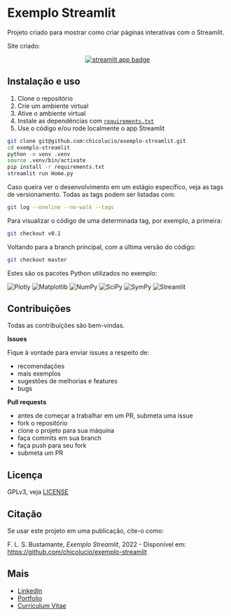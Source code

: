 # Exemplo Streamlit

Projeto criado para mostrar como criar páginas interativas com o Streamlit.

Site criado:

<p align="center">
<a href="https://exemplo.streamlitapp.com/" target="_blank">
<img src="https://img.shields.io/badge/-Streamlit%20app-FF4B4B?style=for-the-badge&logo=Streamlit&logoColor=white" alt="streamlit app badge"></a>
</p>

## Instalação e uso

1. Clone o repositório
2. Crie um ambiente virtual
3. Ative o ambiente virtual
4. Instale as dependências com [`requirements.txt`](requirements.txt)
5. Use o código e/ou rode localmente o app Streamlit

```bash
git clone git@github.com:chicolucio/exemplo-streamlit.git
cd exemplo-streamlit
python -m venv .venv
source .venv/bin/activate
pip install -r requirements.txt
streamlit run Home.py
```

Caso queira ver o desenvolvimento em um estágio específico, veja as tags de versionamento.
Todas as tags podem ser listadas com:

```bash
git log --oneline --no-walk --tags
```

Para visualizar o código de uma determinada tag, por exemplo, a primeira:

```bash
git checkout v0.1
```

Voltando para a branch principal, com a última versão do código:

```bash
git checkout master
```

Estes são os pacotes Python utilizados no exemplo:

![Plotly](https://img.shields.io/badge/Plotly-%233F4F75.svg?style=plastic&logo=plotly&logoColor=white)
![Matplotlib](https://img.shields.io/badge/Matplotlib-3670A0.svg?style=plastic&logo=&logoColor=white)
![NumPy](https://img.shields.io/badge/NumPy-%23013243.svg?style=plastic&logo=numpy&logoColor=white)
![SciPy](https://img.shields.io/badge/SciPy-8CAAe6.svg?style=plastic&logo=scipy&logoColor=white)
![SymPy](https://img.shields.io/badge/SymPy-%233F4F75.svg?style=plastic&logo=sympy&logoColor=white)
![Streamlit](https://img.shields.io/badge/Streamlit-FF4B4B.svg?style=plastic&logo=streamlit&logoColor=white)

## Contribuições

Todas as contribuições são bem-vindas.

**Issues**

Fique à vontade para enviar issues a respeito de:

- recomendações
- mais exemplos
- sugestões de melhorias e features
- bugs

**Pull requests**

- antes de começar a trabalhar em um PR, submeta uma issue
- fork o repositório
- clone o projeto para sua máquina
- faça commits em sua branch
- faça push para seu fork
- submeta um PR

## Licença

GPLv3, veja [LICENSE](LICENSE)

## Citação

Se usar este projeto em uma publicação, cite-o como:

F. L. S. Bustamante, *Exemplo Streamlit*, 2022 - Disponível em: https://github.com/chicolucio/exemplo-streamlit

## Mais

- [LinkedIn](https://www.linkedin.com/in/flsbustamante/)
- [Portfolio](https://franciscobustamante.com.br/portfolio)
- [Curriculum Vitae](https://franciscobustamante.com.br/about/)
